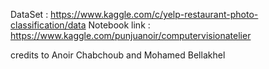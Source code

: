 DataSet : https://www.kaggle.com/c/yelp-restaurant-photo-classification/data
Notebook link : https://www.kaggle.com/punjuanoir/computervisionatelier

credits to Anoir Chabchoub and Mohamed Bellakhel
